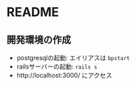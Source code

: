 # README

## 開発環境の作成
* postgresqlの起動: エイリアスは `bpstart`
* railsサーバーの起動: `rails s`
* http://localhost:3000/ にアクセス